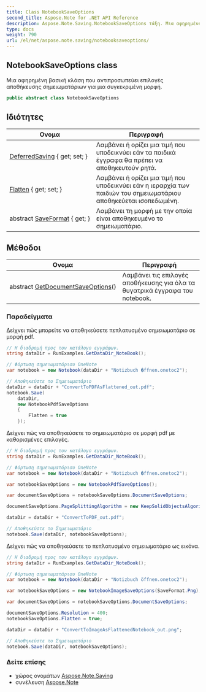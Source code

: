 ```yaml
---
title: Class NotebookSaveOptions
second_title: Aspose.Note for .NET API Reference
description: Aspose.Note.Saving.NotebookSaveOptions τάξη. Μια αφηρημένη βασική κλάση που αντιπροσωπεύει επιλογές αποθήκευσης σημειωματάριων για μια συγκεκριμένη μορφή.
type: docs
weight: 790
url: /el/net/aspose.note.saving/notebooksaveoptions/
---
```

## NotebookSaveOptions class

Μια αφηρημένη βασική κλάση που αντιπροσωπεύει επιλογές αποθήκευσης σημειωματάριων για μια συγκεκριμένη μορφή.

```csharp
public abstract class NotebookSaveOptions
```

## Ιδιότητες

| Ονομα | Περιγραφή |
| --- | --- |
| [DeferredSaving](../../aspose.note.saving/notebooksaveoptions/deferredsaving/) { get; set; } | Λαμβάνει ή ορίζει μια τιμή που υποδεικνύει εάν τα παιδικά έγγραφα θα πρέπει να αποθηκευτούν ρητά. |
| [Flatten](../../aspose.note.saving/notebooksaveoptions/flatten/) { get; set; } | Λαμβάνει ή ορίζει μια τιμή που υποδεικνύει εάν η ιεραρχία των παιδιών του σημειωματάριου αποθηκεύεται ισοπεδωμένη. |
| abstract [SaveFormat](../../aspose.note.saving/notebooksaveoptions/saveformat/) { get; } | Λαμβάνει τη μορφή με την οποία είναι αποθηκευμένο το σημειωματάριο. |

## Μέθοδοι

| Ονομα | Περιγραφή |
| --- | --- |
| abstract [GetDocumentSaveOptions](../../aspose.note.saving/notebooksaveoptions/getdocumentsaveoptions/)() | Λαμβάνει τις επιλογές αποθήκευσης για όλα τα θυγατρικά έγγραφα του notebook. |

### Παραδείγματα

Δείχνει πώς μπορείτε να αποθηκεύσετε πεπλατυσμένο σημειωματάριο σε μορφή pdf.

```csharp
// Η διαδρομή προς τον κατάλογο εγγράφων.
string dataDir = RunExamples.GetDataDir_NoteBook();

// Φόρτωση σημειωματάριου OneNote
var notebook = new Notebook(dataDir + "Notizbuch �ffnen.onetoc2");

// Αποθηκεύστε το Σημειωματάριο
dataDir = dataDir + "ConvertToPDFAsFlattened_out.pdf";
notebook.Save(
    dataDir,
    new NotebookPdfSaveOptions
    {
        Flatten = true
    });
```

Δείχνει πώς να αποθηκεύσετε το σημειωματάριο σε μορφή pdf με καθορισμένες επιλογές.

```csharp
// Η διαδρομή προς τον κατάλογο εγγράφων.
string dataDir = RunExamples.GetDataDir_NoteBook();

// Φόρτωση σημειωματάριου OneNote
var notebook = new Notebook(dataDir + "Notizbuch �ffnen.onetoc2");

var notebookSaveOptions = new NotebookPdfSaveOptions();

var documentSaveOptions = notebookSaveOptions.DocumentSaveOptions;

documentSaveOptions.PageSplittingAlgorithm = new KeepSolidObjectsAlgorithm();

dataDir = dataDir + "ConvertToPDF_out.pdf";

// Αποθηκεύστε το Σημειωματάριο
notebook.Save(dataDir, notebookSaveOptions);
```

Δείχνει πώς να αποθηκεύσετε το πεπλατυσμένο σημειωματάριο ως εικόνα.

```csharp
// Η διαδρομή προς τον κατάλογο εγγράφων.
string dataDir = RunExamples.GetDataDir_NoteBook();

// Φόρτωση σημειωματάριου OneNote
var notebook = new Notebook(dataDir + "Notizbuch öffnen.onetoc2");

var notebookSaveOptions = new NotebookImageSaveOptions(SaveFormat.Png);

var documentSaveOptions = notebookSaveOptions.DocumentSaveOptions;

documentSaveOptions.Resolution = 400;
notebookSaveOptions.Flatten = true;

dataDir = dataDir + "ConvertToImageAsFlattenedNotebook_out.png";

// Αποθηκεύστε το Σημειωματάριο
notebook.Save(dataDir, notebookSaveOptions);
```

### Δείτε επίσης

* χώρος ονομάτων [Aspose.Note.Saving](../../aspose.note.saving/)
* συνέλευση [Aspose.Note](../../)


